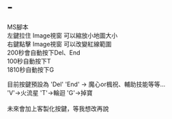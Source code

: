 # -
MS腳本</br>
左鍵拉住 Image視窗 可以縮放小地圖大小</br>
右鍵點擊 Image視窗 可以改變紅線範圍</br>
200秒會自動按下Del、End</br>
100秒自動按下T</br>
1810秒自動按下G</br>

目前按鍵預設為 'Del' 'End' -> 魔心or楓祝、輔助技能等等...</br>
'V'->火流星  'T'->輪迴  'G'->掉寶
</br>
</br>
未來會加上客製化按鍵，等我想改再說

